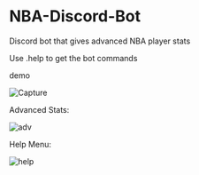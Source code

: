 # NBA-Discord-Bot
Discord bot that gives advanced NBA player stats


Use .help to get the bot commands


demo


![Capture](https://user-images.githubusercontent.com/87787307/181793192-beb0e15d-f731-4dbd-8794-c6e7679283a1.PNG)


Advanced Stats:

![adv](https://user-images.githubusercontent.com/87787307/181793211-ce0e66c7-962f-4d78-a933-648c7008c91b.PNG)


Help Menu:

![help](https://user-images.githubusercontent.com/87787307/181793236-cd29651a-f535-48c9-bacc-1ac805d86bfb.PNG)
